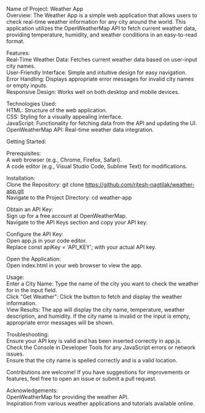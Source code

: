 Name of Project: Weather App
<br>
Overview: The Weather App is a simple web application that allows users to check real-time weather information for any city around the world. This application utilizes the OpenWeatherMap API to fetch current weather data, providing temperature, humidity, and weather conditions in an easy-to-read format.

Features:
<br>Real-Time Weather Data: Fetches current weather data based on user-input city names.
<br>User-Friendly Interface: Simple and intuitive design for easy navigation.
<br>Error Handling: Displays appropriate error messages for invalid city names or empty inputs.
<br>Responsive Design: Works well on both desktop and mobile devices.

Technologies Used:
<br>HTML: Structure of the web application.
<br>CSS: Styling for a visually appealing interface.
<br>JavaScript: Functionality for fetching data from the API and updating the UI.
<br>OpenWeatherMap API: Real-time weather data integration.

Getting Started:

Prerequisites:
<br>A web browser (e.g., Chrome, Firefox, Safari).
<br>A code editor (e.g., Visual Studio Code, Sublime Text) for modifications.

Installation:
<br>Clone the Repository: git clone https://github.com/ritesh-nagtilak/weather-app.git
<br>Navigate to the Project Directory: cd weather-app

Obtain an API Key:
<br>Sign up for a free account at OpenWeatherMap.
<br>Navigate to the API Keys section and copy your API key.

Configure the API Key:
<br>Open app.js in your code editor.
<br>Replace const apiKey = 'API_KEY'; with your actual API key.

Open the Application:
<br>Open index.html in your web browser to view the app.

Usage:
<br>Enter a City Name: Type the name of the city you want to check the weather for in the input field.
<br>Click "Get Weather": Click the button to fetch and display the weather information.
<br>View Results: The app will display the city name, temperature, weather description, and humidity. If the city name is invalid or the input is empty, appropriate error messages will be shown.

Troubleshooting:
<br>Ensure your API key is valid and has been inserted correctly in app.js.
<br>Check the Console in Developer Tools for any JavaScript errors or network issues.
<br>Ensure that the city name is spelled correctly and is a valid location.


Contributions are welcome! If you have suggestions for improvements or features, feel free to open an issue or submit a pull request.

Acknowledgements:
<br>OpenWeatherMap for providing the weather API.
<br>Inspiration from various weather applications and tutorials available online.

